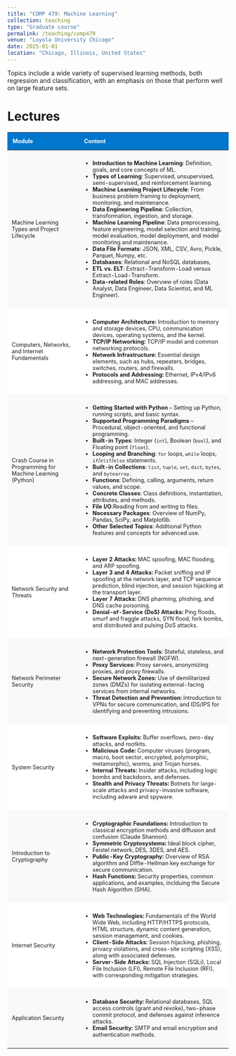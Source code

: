 ```yaml
---
title: "COMP 479: Machine Learning"
collection: teaching
type: "Graduate course"
permalink: /teaching/comp479
venue: "Loyola University Chicago"
date: 2025-01-01
location: "Chicago, Illinois, United States"
---
```


Topics include a wide variety of supervised learning methods, both regression and classification, with an emphasis on those that perform well on large feature sets.

Lectures
======
<table style="width:100%; border-collapse: collapse; font-size: 90%; margin: 1em 0;">
  <thead>
    <tr style="background-color: #0077cc; color: white;">
      <th style="padding: 12px; text-align: left;">Module</th>
      <th style="padding: 12px; text-align: left;">Content</th>
    </tr>
  </thead>
  <tbody>
    <tr style="background-color: #f9f9f9;">
      <td style="padding: 10px;">Machine Learning Types and Project Lifecycle</td>
      <td style="padding: 10px;">
        <ul>
  <li><strong>Introduction to Machine Learning</strong>: Definition, goals, and core concepts of ML.</li>
  <li><strong>Types of Learning</strong>: Supervised, unsupervised, semi-supervised, and reinforcement learning.</li>
  <li><strong>Machine Learning Project Lifecycle</strong>: From business problem framing to deployment, monitoring, and maintenance.</li>
  <li><strong>Data Engineering Pipeline</strong>: Collection, transformation, ingestion, and storage.</li>
  <li><strong>Machine Learning Pipeline</strong>: Data preprocessing, feature engineering, model selection and training, model evaluation, model deployment, and model monitoring and maintenance.</li>
  <li><strong>Data File Formats</strong>: JSON, XML, CSV, Avro, Pickle, Parquet, Numpy, etc.</li>
  <li><strong>Databases</strong>: Relational and NoSQL databases, </li>
  <li><strong>ETL vs. ELT</strong>: Extract-Transform-Load versus Extract-Load-Transform.</li>
  <li><strong>Data-related Roles</strong>: Overview of roles (Data Analyst, Data Engineer, Data Scientist, and ML Engineer).</li>
</ul>
      </td>
    </tr>
    <tr style="background-color: #ffffff;">
      <td style="padding: 10px;">Computers, Networks, and Internet Fundamentals
</td>
      <td style="padding: 10px;">
        <ul>
  <li><strong>Computer Architecture:</strong> Introduction to memory and storage devices, CPU, communication devices, operating systems, and the kernel.</li>
  <li><strong>TCP/IP Networking:</strong> TCP/IP model and common networking protocols.</li>
  <li><strong>Network Infrastructure:</strong> Essential design elements, such as hubs, repeaters, bridges, switches, routers, and firewalls.</li>
  <li><strong>Protocols and Addressing:</strong> Ethernet, IPv4/IPv6 addressing, and MAC addresses.</li>
</ul>
      </td>
    </tr>
    <tr style="background-color: #f9f9f9;">
      <td style="padding: 10px;">Crash Course in Programming for Machine Learning (Python)
</td>
      <td style="padding: 10px;">
<ul>
  <li><strong>Getting Started with Python</strong> – Setting up Python, running scripts, and basic syntax.</li>
  <li><strong>Supported Programming Paradigms</strong> – Procedural, object-oriented, and functional programming.</li>
  <li><strong>Built-in Types</strong>: Integer (<code>int</code>), Boolean (<code>bool</code>), and Floating point (<code>float</code>).</li>
  <li><strong>Looping and Branching</strong>: <code>for</code> loops, <code>while</code> loops, <code>if</code>/<code>elif</code>/<code>else</code> statements.</li>
  <li><strong>Built-in Collections</strong>: <code>list</code>, <code>tuple</code>, <code>set</code>, <code>dict</code>, <code>bytes</code>, and <code>bytearray</code>.</li>
  <li><strong>Functions</strong>: Defining, calling, arguments, return values, and scope.</li>
  <li><strong>Concrete Classes</strong>: Class definitions, instantiation, attributes, and methods.</li>
  <li><strong>File I/O</strong>:Reading from and writing to files.</li>
  <li><strong>Necessary Packages</strong>: Overview of NumPy, Pandas, SciPy, and Matplotlib.</li>
  <li><strong>Other Selected Topics</strong>: Additional Python features and concepts for advanced use.</li>
</ul>
      </td>
    </tr>
    <tr style="background-color: #ffffff;">
      <td style="padding: 10px;">Network Security and Threats
</td>
      <td style="padding: 10px;">
        <ul>
  <li><strong>Layer 2 Attacks:</strong> MAC spoofing, MAC flooding, and ARP spoofing.</li>
  <li><strong>Layer 3 and 4 Attacks:</strong> Packet sniffing and IP spoofing at the network layer, and TCP sequence prediction, blind injection, and session hijacking at the transport layer.</li>
  <li><strong>Layer 7 Attacks:</strong> DNS pharming, phishing, and DNS cache poisoning.</li>
  <li><strong>Denial-of-Service (DoS) Attacks:</strong> Ping floods, smurf and fraggle attacks, SYN flood, fork bombs, and distributed and pulsing DoS attacks.</li>
</ul>
      </td>
    </tr>
  <tr style="background-color: #f9f9f9;">
      <td style="padding: 10px;">Network Perimeter Security</td>
      <td style="padding: 10px;">
        <ul>
  <li><strong>Network Protection Tools:</strong> Stateful, stateless, and next-generation firewall (NGFW).</li>
  <li><strong>Proxy Services:</strong> Proxy servers, anonymizing proxies, and proxy firewalls.</li>
  <li><strong>Secure Network Zones:</strong> Use of demilitarized zones (DMZs) for isolating external-facing services from internal networks.</li>
  <li><strong>Threat Detection and Prevention:</strong> Introduction to VPNs for secure communication, and IDS/IPS for identifying and preventing intrusions.</li>
</ul>
      </td>
    </tr>
    <tr style="background-color: #ffffff;">
      <td style="padding: 10px;">System Security</td>
      <td style="padding: 10px;">
     <ul>
  <li><strong>Software Exploits:</strong> Buffer overflows, zero-day attacks, and rootkits.</li>
  <li><strong>Malicious Code:</strong> Computer viruses (program, macro, boot sector, encrypted, polymorphic, metamorphic), worms, and Trojan horses.</li>
  <li><strong>Internal Threats:</strong> Insider attacks, including logic bombs and backdoors, and defenses.</li>
  <li><strong>Stealth and Privacy Threats:</strong> Botnets for large-scale attacks and privacy-invasive software, including adware and spyware.</li>
</ul>
      </td>
    </tr>
      <tr style="background-color: #f9f9f9;">
      <td style="padding: 10px;">Introduction to Cryptography</td>
      <td style="padding: 10px;">
        <ul>
  <li><strong>Cryptographic Foundations:</strong> Introduction to classical encryption methods and diffusion and confusion (Claude Shannon).</li>
  <li><strong>Symmetric Cryptosystems:</strong> Ideal block cipher, Feistel network, DES, 3DES, and AES.</li>
  <li><strong>Public-Key Cryptography:</strong> Overview of RSA algorithm and Diffie-Hellman key exchange for secure communication.</li>
  <li><strong>Hash Functions:</strong> Security properties, common applications, and examples, inclduing the Secure Hash Algorithm (SHA).</li>
</ul>
      </td>
    </tr>
    <tr style="background-color: #ffffff;">
      <td style="padding: 10px;">Internet Security</td>
      <td style="padding: 10px;">
    <ul>
  <li><strong>Web Technologies:</strong> Fundamentals of the World Wide Web, including HTTP/HTTPS protocols, HTML structure, dynamic content generation, session management, and cookies.</li>
  <li><strong>Client-Side Attacks:</strong> Session hijacking, phishing, privacy violations, and cross-site scripting (XSS), along with associated defenses.</li>
  <li><strong>Server-Side Attacks:</strong> SQL Injection (SQLi), Local File Inclusion (LFI), Remote File Inclusion (RFI), with corresponding mitigation strategies.</li>
</ul>
      </td>
    </tr>
     <tr style="background-color: #f9f9f9;">
      <td style="padding: 10px;">Application Security</td>
      <td style="padding: 10px;">
        <ul>
  <li><strong>Database Security:</strong> Relational databases, SQL access controls (grant and revoke), two-phase commit protocol, and defenses against inference attacks.</li>
  <li><strong>Email Security:</strong> SMTP and email encryption and authentication methods.</li>
</ul>
      </td>
    </tr>
  </tbody>
</table>
